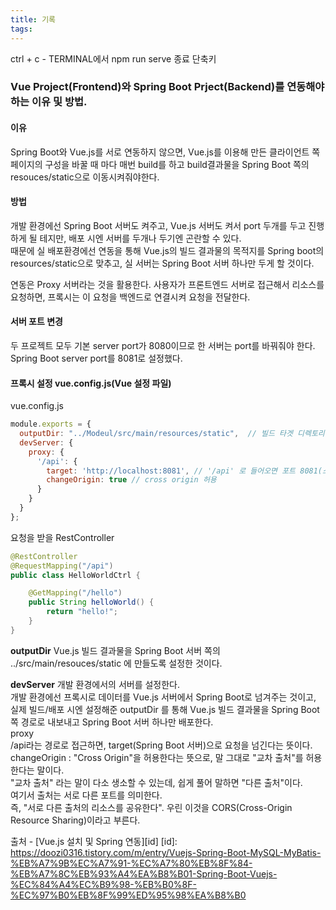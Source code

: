 ```yaml
---
title: 기록
tags: 
---
```


ctrl + c - TERMINAL에서 npm run serve 종료 단축키


### Vue Project(Frontend)와 Spring Boot Prject(Backend)를 연동해야 하는 이유 및 방법.

#### 이유
Spring Boot와 Vue.js를 서로 연동하지 않으면, Vue.js를 이용해 만든 클라이언트 쪽 페이지의 구성을 바꿀 때 마다 매번 build를 하고 build결과물을 Spring Boot 쪽의 resouces/static으로 이동시켜줘야한다.

#### 방법
개발 환경에선 Spring Boot 서버도 켜주고, Vue.js 서버도 켜서 port 두개를 두고 진행하게 될 테지만, 배포 시엔 서버를 두개나 두기엔 곤란할 수 있다.   
때문에 실 배포환경에선 연동을 통해 Vue.js의 빌드 결과물의 목적지를 Spring boot의 resources/static으로 맞추고, 실 서버는 Spring Boot 서버 하나만 두게 할 것이다.

연동은 Proxy 서버라는 것을 활용한다. 사용자가 프론트엔드 서버로 접근해서 리소스를 요청하면, 프록시는 이 요청을 백엔드로 연결시켜 요청을 전달한다.

#### 서버 포트 변경
두 프로젝트 모두 기본 server port가 8080이므로 한 서버는 port를 바꿔줘야 한다. Spring Boot server port를 8081로 설정했다.


#### 프록시 설정 vue.config.js(Vue 설정 파일) 

vue.config.js

```js
module.exports = {
  outputDir: "../Modeul/src/main/resources/static",  // 빌드 타겟 디렉토리
  devServer: {
    proxy: {
      '/api': {
        target: 'http://localhost:8081', // '/api' 로 들어오면 포트 8081(스프링 서버)로 보낸다
        changeOrigin: true // cross origin 허용
      }
    }
  }
};
```
요청을 받을 RestController

```java
@RestController
@RequestMapping("/api")
public class HelloWorldCtrl {

    @GetMapping("/hello")
    public String helloWorld() {
        return "hello!";
    }
}
```

**outputDir**
Vue.js 빌드 결과물을 Spring Boot 서버 쪽의 ../src/main/resouces/static 에 만들도록 설정한 것이다.

**devServer**
개발 환경에서의 서버를 설정한다.   
개발 환경에선 프록시로 데이터를 Vue.js 서버에서 Spring Boot로 넘겨주는 것이고, 실제 빌드/배포 시엔 설정해준 outputDir 를 통해 Vue.js 빌드 결과물을 Spring Boot 쪽 경로로 내보내고 Spring Boot 서버 하나만 배포한다.   
    proxy   
    /api라는 경로로 접근하면, target(Spring Boot 서버)으로 요청을 넘긴다는 뜻이다.   
    changeOrigin : "Cross Origin"을 허용한다는 뜻으로, 말 그대로 "교차 출처"를 허용한다는 말이다.   
    "교차 출처" 라는 말이 다소 생소할 수 있는데, 쉽게 풀어 말하면 "다른 출처"이다.   
    여기서 출처는 서로 다른 포트를 의미한다.   
    즉, "서로 다른 출처의 리소스를 공유한다". 우린 이것을 CORS(Cross-Origin Resource Sharing)이라고 부른다.   

출처 - [Vue.js 설치 및 Spring 연동][id]
[id]: https://doozi0316.tistory.com/m/entry/Vuejs-Spring-Boot-MySQL-MyBatis-%EB%A7%9B%EC%A7%91-%EC%A7%80%EB%8F%84-%EB%A7%8C%EB%93%A4%EA%B8%B01-Spring-Boot-Vuejs-%EC%84%A4%EC%B9%98-%EB%B0%8F-%EC%97%B0%EB%8F%99%ED%95%98%EA%B8%B0
